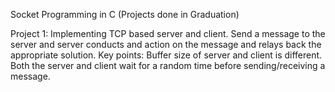 Socket Programming in C (Projects done in Graduation)


Project 1:
Implementing TCP based server and client. Send a message to the server and server conducts and action on the message and relays back the appropriate solution.
Key points: Buffer size of server and client is different. Both the server and client wait for a random time before sending/receiving a message.


